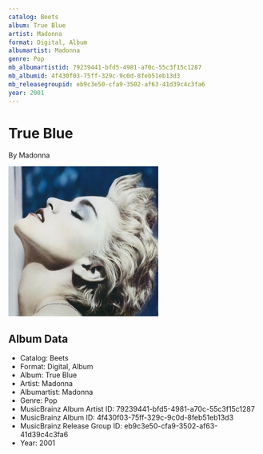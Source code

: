 ```yaml
---
catalog: Beets
album: True Blue
artist: Madonna
format: Digital, Album
albumartist: Madonna
genre: Pop
mb_albumartistid: 79239441-bfd5-4981-a70c-55c3f15c1287
mb_albumid: 4f430f03-75ff-329c-9c0d-8feb51eb13d3
mb_releasegroupid: eb9c3e50-cfa9-3502-af63-41d39c4c3fa6
year: 2001
---
```


# True Blue

By Madonna

![](../../assets/beetscovers/Madonna-True_Blue.png)

## Album Data

- Catalog: Beets
- Format: Digital, Album
- Album: True Blue
- Artist: Madonna
- Albumartist: Madonna
- Genre: Pop
- MusicBrainz Album Artist ID: 79239441-bfd5-4981-a70c-55c3f15c1287
- MusicBrainz Album ID: 4f430f03-75ff-329c-9c0d-8feb51eb13d3
- MusicBrainz Release Group ID: eb9c3e50-cfa9-3502-af63-41d39c4c3fa6
- Year: 2001

